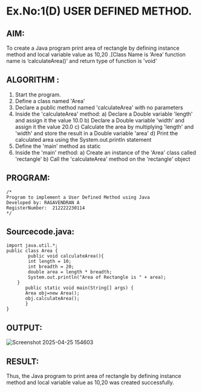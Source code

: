 # Ex.No:1(D) USER DEFINED METHOD.

## AIM:
To create a Java program print area of rectangle by defining instance method and local variable value as 10,20 .[Class Name is ‘Area’ function name is ‘calculateArea()’ and return type of function is ’void’

## ALGORITHM :
1.	Start the program.
2.	Define a class named 'Area'
3.	Declare a public method named 'calculateArea' with no parameters
4.	Inside the 'calculateArea' method:
a)	Declare a Double variable 'length' and assign it the value 10.0
b)	Declare a Double variable 'width' and assign it the value 20.0
c)	Calculate the area by multiplying 'length' and 'width' and store the result in a Double variable 'area'
d)	Print the calculated area using the System.out.println statement
5.	Define the 'main' method as static
6.	Inside the 'main' method:
a)	Create an instance of the 'Area' class called 'rectangle'
b)	Call the 'calculateArea' method on the 'rectangle' object




## PROGRAM:
 ```
/*
Program to implement a User Defined Method using Java
Developed by: RAGAVENDRAN A
RegisterNumber:  212222230114
*/
```

## Sourcecode.java:
```
import java.util.*;
public class Area {
        public void calculateArea(){
        int length = 10;
        int breadth = 20;
        double area = length * breadth;
        System.out.println("Area of Rectangle is " + area);
    }
       public static void main(String[] args) {
       Area obj=new Area();
       obj.calculateArea();
       }
}
```

## OUTPUT:
![Screenshot 2025-04-25 154603](https://github.com/user-attachments/assets/318c1e3a-1cbe-4c7b-9ac4-43d58ffd487f)


## RESULT:
Thus, the Java program to print area of rectangle by defining instance method and local variable value as 10,20 was created successfully.

